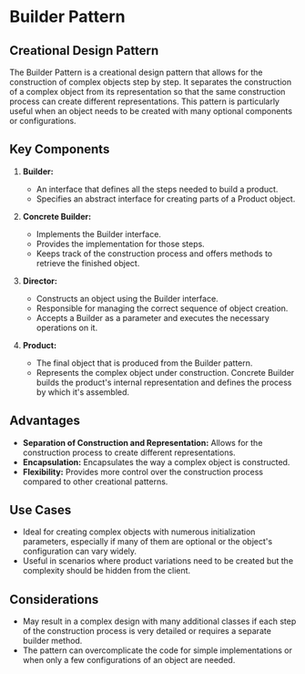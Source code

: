 # Builder Pattern
## Creational Design Pattern

The Builder Pattern is a creational design pattern that allows for the construction of complex objects step by step. It separates the construction of a complex object from its representation so that the same construction process can create different representations. This pattern is particularly useful when an object needs to be created with many optional components or configurations.

## Key Components

1. **Builder:**
   - An interface that defines all the steps needed to build a product.
   - Specifies an abstract interface for creating parts of a Product object.

2. **Concrete Builder:**
   - Implements the Builder interface.
   - Provides the implementation for those steps.
   - Keeps track of the construction process and offers methods to retrieve the finished object.

3. **Director:**
   - Constructs an object using the Builder interface.
   - Responsible for managing the correct sequence of object creation.
   - Accepts a Builder as a parameter and executes the necessary operations on it.

4. **Product:**
   - The final object that is produced from the Builder pattern.
   - Represents the complex object under construction. Concrete Builder builds the product's internal representation and defines the process by which it's assembled.

## Advantages

- **Separation of Construction and Representation:** Allows for the construction process to create different representations.
- **Encapsulation:** Encapsulates the way a complex object is constructed.
- **Flexibility:** Provides more control over the construction process compared to other creational patterns.

## Use Cases

- Ideal for creating complex objects with numerous initialization parameters, especially if many of them are optional or the object's configuration can vary widely.
- Useful in scenarios where product variations need to be created but the complexity should be hidden from the client.

## Considerations

- May result in a complex design with many additional classes if each step of the construction process is very detailed or requires a separate builder method.
- The pattern can overcomplicate the code for simple implementations or when only a few configurations of an object are needed.
